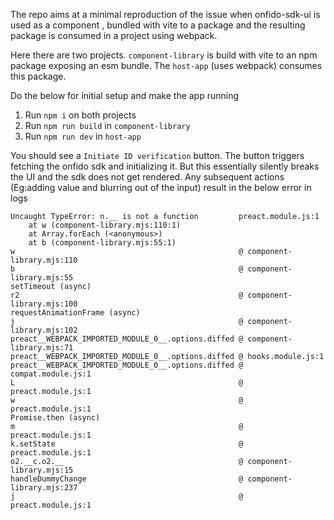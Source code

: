 The repo aims at a minimal reproduction of the issue  when onfido-sdk-ui is used as a component 
, bundled with vite to a package and the resulting package is consumed in a project using webpack.

Here there are two projects. `component-library` is build with vite to an npm package exposing an esm bundle.
The `host-app` (uses webpack) consumes this package.

Do the below for initial setup and make the app running
1) Run `npm i` on both projects
2) Run `npm run build` in `component-library`
3) Run `npm run dev` in `host-app`

You should see a `Initiate ID verification` button. The button triggers fetching the onfido sdk 
and initializing it. But this essentially silently breaks the UI and the sdk does not get rendered.
Any subsequent actions (Eg:adding value and blurring out of the input) result in the below error in logs

```
Uncaught TypeError: n.__ is not a function         preact.module.js:1
    at w (component-library.mjs:110:1)
    at Array.forEach (<anonymous>)
    at b (component-library.mjs:55:1)
w                                                  @ component-library.mjs:110
b                                                  @ component-library.mjs:55
setTimeout (async)
r2                                                 @ component-library.mjs:100
requestAnimationFrame (async)
j                                                  @ component-library.mjs:102
preact__WEBPACK_IMPORTED_MODULE_0__.options.diffed @ component-library.mjs:71
preact__WEBPACK_IMPORTED_MODULE_0__.options.diffed @ hooks.module.js:1
preact__WEBPACK_IMPORTED_MODULE_0__.options.diffed @ compat.module.js:1
L                                                  @ preact.module.js:1
w                                                  @ preact.module.js:1
Promise.then (async)
m                                                  @ preact.module.js:1
k.setState                                         @ preact.module.js:1
o2.__c.o2.__                                       @ component-library.mjs:15
handleDummyChange                                  @ component-library.mjs:237
j                                                  @ preact.module.js:1
```
